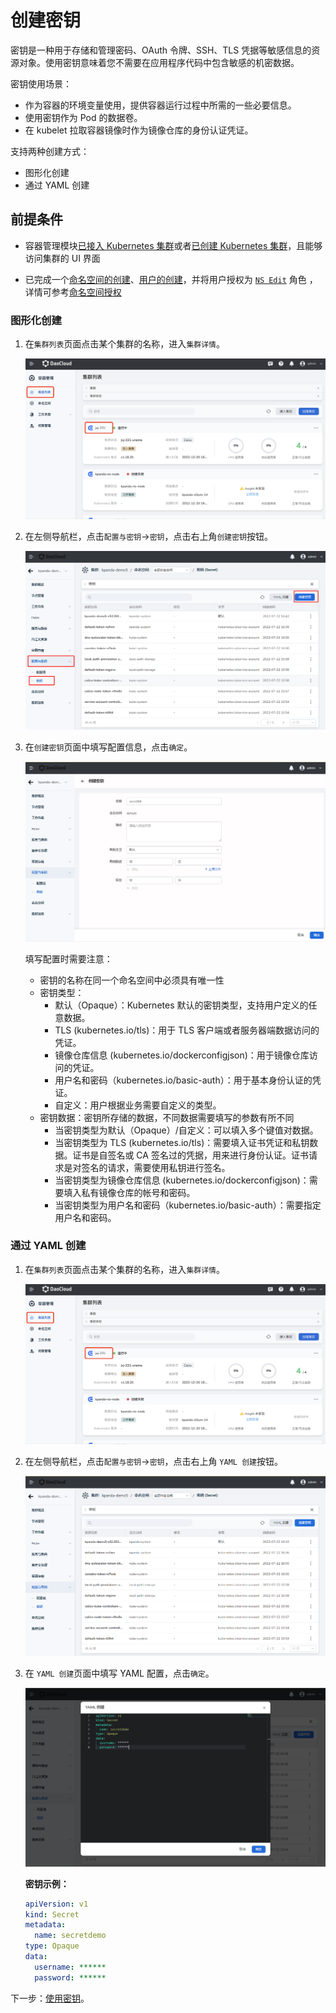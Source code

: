 # 创建密钥

密钥是一种用于存储和管理密码、OAuth 令牌、SSH、TLS 凭据等敏感信息的资源对象。使用密钥意味着您不需要在应用程序代码中包含敏感的机密数据。

密钥使用场景：

- 作为容器的环境变量使用，提供容器运行过程中所需的一些必要信息。
- 使用密钥作为 Pod 的数据卷。
- 在 kubelet 拉取容器镜像时作为镜像仓库的身份认证凭证。

支持两种创建方式：

- 图形化创建
- 通过 YAML 创建

## 前提条件

- 容器管理模块[已接入 Kubernetes 集群](../Clusters/JoinACluster.md)或者[已创建 Kubernetes 集群](../Clusters/CreateCluster.md)，且能够访问集群的 UI 界面

- 已完成一个[命名空间的创建](../Namespaces/createns.md)、[用户的创建](../../../ghippo/04UserGuide/01UserandAccess/User.md)，并将用户授权为 [`NS Edit`](../Permissions/PermissionBrief.md#ns-edit) 角色 ，详情可参考[命名空间授权](../Permissions/Cluster-NSAuth.md)

### 图形化创建

1. 在`集群列表`页面点击某个集群的名称，进入`集群详情`。

    ![集群详情](../../images/deploy01.png)

2. 在左侧导航栏，点击`配置与密钥`->`密钥`，点击右上角`创建密钥`按钮。

    ![创建密钥](../../images/secret01.png)

3. 在`创建密钥`页面中填写配置信息，点击`确定`。

    ![创建密钥](../../images/secret02.png)

    填写配置时需要注意：

    - 密钥的名称在同一个命名空间中必须具有唯一性
    - 密钥类型：
        - 默认（Opaque）：Kubernetes 默认的密钥类型，支持用户定义的任意数据。
        - TLS (kubernetes.io/tls)：用于 TLS 客户端或者服务器端数据访问的凭证。
        - 镜像仓库信息 (kubernetes.io/dockerconfigjson)：用于镜像仓库访问的凭证。
        - 用户名和密码（kubernetes.io/basic-auth）：用于基本身份认证的凭证。
        - 自定义：用户根据业务需要自定义的类型。
    - 密钥数据：密钥所存储的数据，不同数据需要填写的参数有所不同
        - 当密钥类型为默认（Opaque）/自定义：可以填入多个键值对数据。
        - 当密钥类型为 TLS (kubernetes.io/tls)：需要填入证书凭证和私钥数据。证书是自签名或 CA 签名过的凭据，用来进行身份认证。证书请求是对签名的请求，需要使用私钥进行签名。
        - 当密钥类型为镜像仓库信息 (kubernetes.io/dockerconfigjson)：需要填入私有镜像仓库的帐号和密码。
        - 当密钥类型为用户名和密码（kubernetes.io/basic-auth）：需要指定用户名和密码。

### 通过 YAML 创建

1. 在`集群列表`页面点击某个集群的名称，进入`集群详情`。

    ![集群详情](../../images/deploy01.png)

2. 在左侧导航栏，点击`配置与密钥`->`密钥`，点击右上角 `YAML 创建`按钮。

    ![YAML 创建](../../images/secret03.png)

3. 在 `YAML 创建`页面中填写 YAML 配置，点击`确定`。

    ![YAML 创建](../../images/secret04.png)

    **密钥示例：**

    ```yaml
    apiVersion: v1
    kind: Secret
    metadata:
      name: secretdemo
    type: Opaque
    data:
      username: ******
      password: ******
    ```

下一步：[使用密钥](use-secret.md)。
